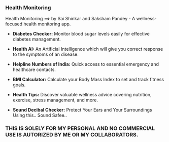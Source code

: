 ### Health Monitoring

Health Monitoring ==> by Sai Shinkar and Saksham Pandey - A wellness-focused health monitoring app.

- **Diabetes Checker:** Monitor blood sugar levels easily for effective diabetes management.

- **Health AI:** An Artificial Intelligence which will give you correct response to the symptoms of an disease.

- **Helpline Numbers of India:** Quick access to essential emergency and healthcare contacts.

- **BMI Calculator:** Calculate your Body Mass Index to set and track fitness goals.

- **Health Tips:** Discover valuable wellness advice covering nutrition, exercise, stress management, and more.

- **Sound Decibal Checker:** Protect Your Ears and Your Surroundings Using this.. Sound Safee..

### THIS IS SOLELY FOR MY PERSONAL AND NO COMMERCIAL USE IS AUTORIZED BY ME OR MY COLLABORATORS.